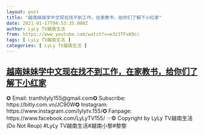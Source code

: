 ```yaml
---
layout: post
title: "越南妹妹学中文现在找不到工作，在家教书，给你们了解下小红家"
date: 2021-01-17T04:53:35.000Z
author: LyLy TV越南生活
from: https://www.youtube.com/watch?v=e3z3TFxK9cc
tags: [ LyLy TV越南生活 ]
categories: [ LyLy TV越南生活 ]
---
```

<!--1610859215000-->
[越南妹妹学中文现在找不到工作，在家教书，给你们了解下小红家](https://www.youtube.com/watch?v=e3z3TFxK9cc)
------

<div>
✪ Email: tranthilyly155@gmail.com✪ Subscribe: https://bitly.com.vn/JC90W✪ Instagram: https://www.instagram.com/lylytv.155/✪  Fanpage: https://www.facebook.com/LyLyTV155/ ☞© Copyright by LyLy TV越南生活 (Do Not Reup) #LyLy TV越南生活#越南小黎#黎黎
</div>
